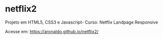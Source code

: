 # netflix2
Projeto em HTML5, CSS3 e Javascript- Curso: Netflix Landpage Responsive

Acesse em: https://aronaldo.github.io/netflix2/

